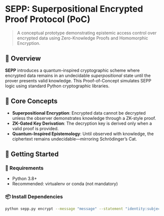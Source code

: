 # SEPP: Superpositional Encrypted Proof Protocol (PoC)

> A conceptual prototype demonstrating epistemic access control over encrypted data using Zero-Knowledge Proofs and Homomorphic Encryption.

## 🧠 Overview

**SEPP** introduces a quantum-inspired cryptographic scheme where encrypted data remains in an undecidable *superpositional* state until the prover presents valid knowledge. This Proof-of-Concept simulates SEPP logic using standard Python cryptographic libraries.

## 📜 Core Concepts

- **Superpositional Encryption**: Encrypted data cannot be decrypted unless the observer demonstrates knowledge through a ZK-style proof.
- **ZK-Gated Key Derivation**: The decryption key is derived only when a valid proof is provided.
- **Quantum-Inspired Epistemology**: Until observed with knowledge, the ciphertext remains undecidable—mirroring Schrödinger’s Cat.

## 🚀 Getting Started

### 🔧 Requirements

- Python 3.8+
- Recommended: virtualenv or conda (not mandatory)

### 📦 Install Dependencies

```bash
python sepp.py encrypt --message "message" --statement "identity:subject" --proof "s3cr3tPr00f"
